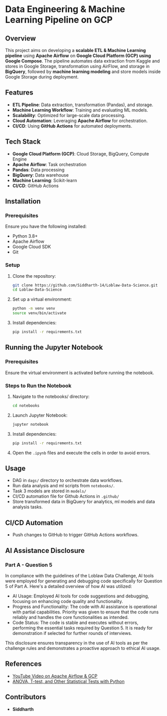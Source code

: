 # Data Engineering & Machine Learning Pipeline on GCP

## Overview
This project aims on developing a **scalable ETL & Machine Learning pipeline** using **Apache Airflow** on **Google Cloud Platform (GCP) using Google Compose**. The pipeline automates data extraction from Kaggle and stores in Google Storage, transformation using AirFlow, and storage in **BigQuery**, followed by **machine learning modeling** and store models inside Google Storage during deployment.

## Features
- **ETL Pipeline**: Data extraction, transformation (Pandas), and storage.
- **Machine Learning Workflow**: Training and evaluating ML models.
- **Scalability**: Optimized for large-scale data processing.
- **Cloud Automation**: Leveraging **Apache Airflow** for orchestration.
- **CI/CD**: Using **GitHub Actions** for automated deployments.

## Tech Stack
- **Google Cloud Platform (GCP)**: Cloud Storage, BigQuery, Compute Engine
- **Apache Airflow**: Task orchestration
- **Pandas**: Data processing
- **BigQuery**: Data warehouse
- **Machine Learning**: Scikit-learn
- **CI/CD**: GitHub Actions

## Installation
### Prerequisites
Ensure you have the following installed:
- Python 3.8+
- Apache Airflow
- Google Cloud SDK
- Git

### Setup
1. Clone the repository:
   ```bash
   git clone https://github.com/Siddharth-14/Loblaw-Data-Science.git
   cd Loblaw-Data-Science
   ```
2. Set up a virtual environment:
   ```bash
   python -m venv venv
   source venv/bin/activate
   ```
3. Install dependencies:
   ```bash
   pip install -r requirements.txt
   ```

## Running the Jupyter Notebook
### Prerequisites
Ensure the virtual environment is activated before running the notebook.

### Steps to Run the Notebook
1. Navigate to the notebooks/ directory:
   ```bash
   cd notebooks
   ```
2. Launch Jupyter Notebook:
   ```bash
   jupyter notebook
   ```
3. Install dependencies:
   ```bash
   pip install -r requirements.txt
   ```
4. Open the `.ipynb` files and execute the cells in order to avoid errors.

## Usage
- DAG in `dags/` directory to orchestrate data workflows.
- Run data analysis and ml scripts from `notebooks/`.
- Task 3 models are stored in `models/`
- CI/CD automation file for Github Actions in `.github/`
- Store transformed data in BigQuery for analytics, ml models and data analysis tasks.

## CI/CD Automation
- Push changes to GitHub to trigger GitHub Actions workflows.

## AI Assistance Disclosure
### Part A - Question 5
In compliance with the guidelines of the Loblaw Data Challenge, AI tools were employed for generating and debugging code specifically for Question 5 of Part A. Here's a detailed overview of how AI was utilized:
- AI Usage: Employed AI tools for code suggestions and debugging, focusing on enhancing code quality and functionality.
- Progress and Functionality: The code with AI assistance is operational with partial capabilities. Priority was given to ensure that the code runs reliably and handles the core functionalities as intended.
- Code Status: The code is stable and executes without errors, performing the essential tasks required by Question 5. It is ready for demonstration if selected for further rounds of interviews.
  
This disclosure ensures transparency in the use of AI tools as per the challenge rules and demonstrates a proactive approach to ethical AI usage.

## References
- [YouTube Video on Apache Airflow & GCP](https://www.youtube.com/watch?v=ZgTf523XM0g)
- [ANOVA, T-test, and Other Statistical Tests with Python](https://towardsdatascience.com/anova-t-test-and-other-statistical-tests-with-python-e7a36a2fdc0c/)

## Contributors
- **Siddharth**